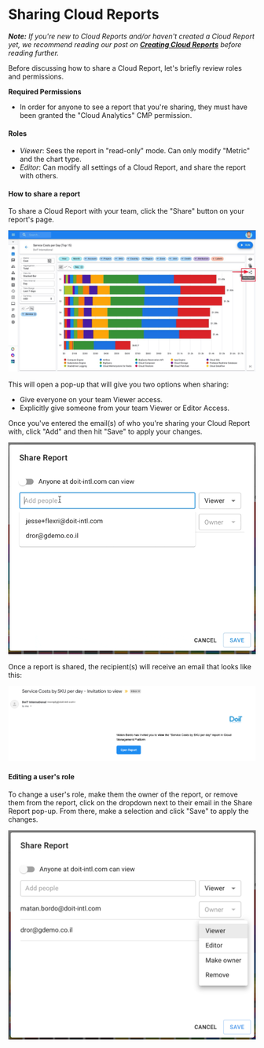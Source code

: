 # Sharing Cloud Reports

_**Note:** If you're new to Cloud Reports and/or haven't created a Cloud Report yet, we recommend reading our post on_ [_**Creating Cloud Reports**_](create-cloud-report.md) _before reading further._

Before discussing how to share a Cloud Report, let's briefly review roles and permissions. 

**Required Permissions**

* In order for anyone to see a report that you're sharing, they must have been granted the "Cloud Analytics" CMP permission.

#### Roles

* _Viewer_: Sees the report in "read-only" mode. Can only modify "Metric" and the chart type. 
* _Editor_: Can modify all settings of a Cloud Report, and share the report with others.

#### How to share a report

To share a Cloud Report with your team, click the "Share" button on your report's page.

![](../.gitbook/assets/cloudreports_share.jpg)

 This will open a pop-up that will give you two options when sharing:

* Give everyone on your team Viewer access.
* Explicitly give someone from your team Viewer or Editor Access.

Once you've entered the email\(s\) of who you're sharing your Cloud Report with, click "Add" and then hit "Save" to apply your changes.

![](../.gitbook/assets/sharingreportgif.gif)

Once a report is shared, the recipient\(s\) will receive an email that looks like this:

![](../.gitbook/assets/cleanshot-2020-07-01-at-12.56.13.png)

#### 

#### Editing a user's role

To change a user's role, make them the owner of the report, or remove them from the report, click on the dropdown next to their email in the Share Report pop-up. From there, make a selection and click "Save" to apply the changes.

![](../.gitbook/assets/userrolesreports.png)


